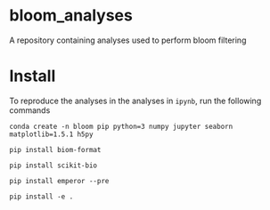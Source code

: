 # bloom_analyses

A repository containing analyses used to perform bloom filtering

# Install

To reproduce the analyses in the analyses in `ipynb`, run the following commands

```
conda create -n bloom pip python=3 numpy jupyter seaborn matplotlib=1.5.1 h5py

pip install biom-format

pip install scikit-bio

pip install emperor --pre

pip install -e .

```
